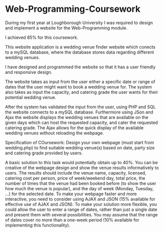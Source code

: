 # Web-Programming-Coursework
During my first year at Loughborough University I was required to design and implement a website for the Web-Programming module.

I achieved 85% for this coursework.

This website application is a wedding venue finder website which conects to a mySQL database, where the database stores data regarding different wedding venues.

I have designed and programmed the website so that it has a user friendly and responsive design.

The website takes as input from the user either a specific date or range of dates that the user might want to book a wedding venue for. The system also takes as input 
the capacity, and catering grade the user wants for their potential wedding venue. 

After the system has validated the input from the user, using PHP and SQL the website connects to a mySQL database. Furthermore using JSon and Ajax the website displays 
the wedding venues that are available on the given days which can host the requested capacity, and cater the requested catering grade. The Ajax allows for the
quick display of the available wedding venues without reloading the webpage.


Specification of COursework:
Design your own webpage (must start from wedding.php) to find suitable wedding venue(s) based on date, party size and catering grade provided by users.

A basic solution to this task would potentially obtain up to 40%. You can be creative of the webpage design and show the venue results informatively to users. The results should include the venue name, capacity, licensed, catering cost per person, price of week/weekend day, total price, the number of times that the venue had been booked before (to show the user how much the venue is popular), and the day of week (Monday, Tuesday, …) for the selected date. To make your webpage faster and more interactive, you need to consider using AJAX and JSON (15% available for effective use of AJAX and JSON). To make your solution more flexible, you could allow the user to enter a range of dates, rather than just a single date and present them with several possibilities. You may assume that the range of dates cover no more than a one-week period (10% available for implementing this functionality).


